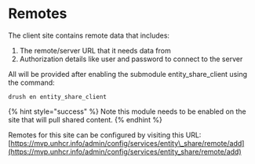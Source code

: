 # Remotes

The client site contains remote data that includes:

1. The remote/server URL that it needs data from
2. Authorization details like user and password to connect to the server

All will be provided after enabling the submodule entity\_share\_client using the command:

```
drush en entity_share_client
```

{% hint style="success" %}
Note this module needs to be enabled on the site that will pull shared content.
{% endhint %}

Remotes for this site can be configured by visiting this URL: [https://mvp.unhcr.info/admin/config/services/entity\_share/remote/add](https://mvp.unhcr.info/admin/config/services/entity_share/remote/add)
